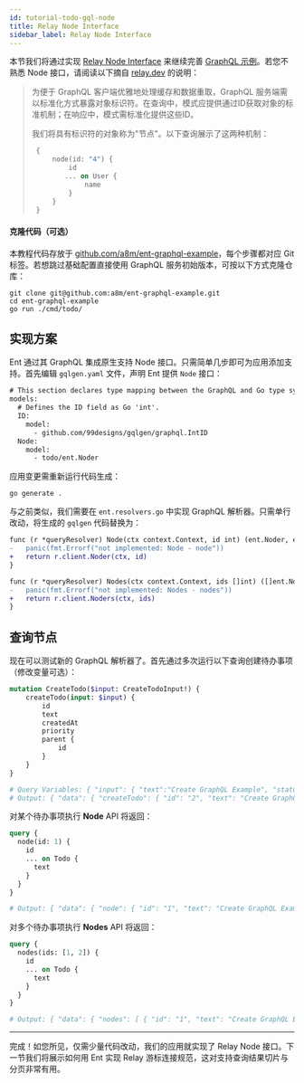 ```yaml
---
id: tutorial-todo-gql-node
title: Relay Node Interface
sidebar_label: Relay Node Interface
---
```


本节我们将通过实现 [Relay Node Interface](https://relay.dev/graphql/objectidentification.htm) 来继续完善 [GraphQL 示例](tutorial-todo-gql.mdx)。若您不熟悉 Node 接口，请阅读以下摘自 [relay.dev](https://relay.dev/graphql/objectidentification.htm#sel-DABDDBAADLA0Cl0c) 的说明：

> 为便于 GraphQL 客户端优雅地处理缓存和数据重取，GraphQL 服务端需以标准化方式暴露对象标识符。在查询中，模式应提供通过ID获取对象的标准机制；在响应中，模式需标准化提供这些ID。
>
> 我们将具有标识符的对象称为"节点"。以下查询展示了这两种机制：
>
>  ```graphql
>   {
>       node(id: "4") {
>           id
>          ... on User {
>               name
>           }
>       }
>   }
> ```

#### 克隆代码（可选）

本教程代码存放于 [github.com/a8m/ent-graphql-example](https://github.com/a8m/ent-graphql-example)，每个步骤都对应 Git 标签。若想跳过基础配置直接使用 GraphQL 服务初始版本，可按以下方式克隆仓库：

```console
git clone git@github.com:a8m/ent-graphql-example.git
cd ent-graphql-example 
go run ./cmd/todo/
```

## 实现方案

Ent 通过其 GraphQL 集成原生支持 Node 接口。只需简单几步即可为应用添加支持。首先编辑 `gqlgen.yaml` 文件，声明 Ent 提供 `Node` 接口：

```diff title="gqlgen.yml" {7-9}
# This section declares type mapping between the GraphQL and Go type systems.
models:
  # Defines the ID field as Go 'int'.
  ID:
    model:
      - github.com/99designs/gqlgen/graphql.IntID
  Node:
    model:
      - todo/ent.Noder
```

应用变更需重新运行代码生成：

```console
go generate .
```

与之前类似，我们需要在 `ent.resolvers.go` 中实现 GraphQL 解析器。只需单行改动，将生成的 `gqlgen` 代码替换为：

```diff title="ent.resolvers.go"
func (r *queryResolver) Node(ctx context.Context, id int) (ent.Noder, error) {
-	panic(fmt.Errorf("not implemented: Node - node"))
+	return r.client.Noder(ctx, id)
}

func (r *queryResolver) Nodes(ctx context.Context, ids []int) ([]ent.Noder, error) {
-	panic(fmt.Errorf("not implemented: Nodes - nodes"))
+	return r.client.Noders(ctx, ids)
}
```

## 查询节点

现在可以测试新的 GraphQL 解析器了。首先通过多次运行以下查询创建待办事项（修改变量可选）：

```graphql
mutation CreateTodo($input: CreateTodoInput!) {
    createTodo(input: $input) {
        id
        text
        createdAt
        priority
        parent {
            id
        }
    }
}

# Query Variables: { "input": { "text":"Create GraphQL Example", "status": "IN_PROGRESS", "priority": 1 } }
# Output: { "data": { "createTodo": { "id": "2", "text": "Create GraphQL Example", "createdAt": "2021-03-10T15:02:18+02:00", "priority": 1, "parent": null } } }
```

对某个待办事项执行 **Node** API 将返回：

````graphql
query {
  node(id: 1) {
    id
    ... on Todo {
      text
    }
  }
}

# Output: { "data": { "node": { "id": "1", "text": "Create GraphQL Example" } } }
````

对多个待办事项执行 **Nodes** API 将返回：

```graphql
query {
  nodes(ids: [1, 2]) {
    id
    ... on Todo {
      text
    }
  }
}

# Output: { "data": { "nodes": [ { "id": "1", "text": "Create GraphQL Example" }, { "id": "2", "text": "Create Tracing Example" } ] } }
```

---

完成！如您所见，仅需少量代码改动，我们的应用就实现了 Relay Node 接口。下一节我们将展示如何用 Ent 实现 Relay 游标连接规范，这对支持查询结果切片与分页非常有用。